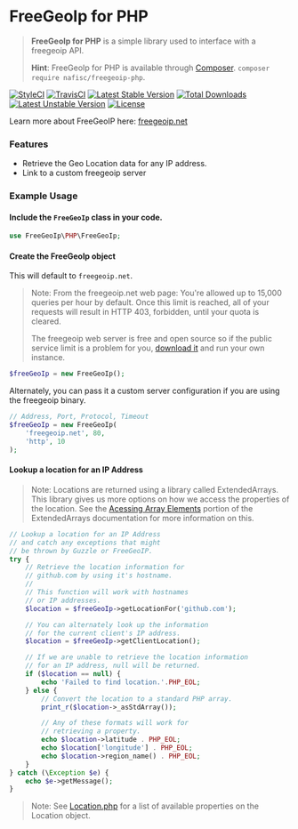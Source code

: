 # FreeGeoIp for PHP
> **FreeGeoIp for PHP** is a simple library used to interface with a freegeoip API.
>
> **Hint**: FreeGeoIp for PHP is available through [Composer](https://getcomposer.org). `composer require nafisc/freegeoip-php`.

[![StyleCI](https://styleci.io/repos/115560334/shield?style=flat)](https://styleci.io/repos/115560334)
[![TravisCI](https://travis-ci.org/nathan-fiscaletti/freegeoip-php.svg?branch=master)](https://travis-ci.org/nathan-fiscaletti/freegeoip-php)
[![Latest Stable Version](https://poser.pugx.org/nafisc/freegeoip-php/v/stable?format=flat)](https://packagist.org/packages/nafisc/freegeoip-php)
[![Total Downloads](https://poser.pugx.org/nafisc/freegeoip-php/downloads?format=flat)](https://packagist.org/packages/nafisc/freegeoip-php)
[![Latest Unstable Version](https://poser.pugx.org/nafisc/freegeoip-php/v/unstable?format=flat)](https://packagist.org/packages/nafisc/freegeoip-php)
[![License](https://poser.pugx.org/nafisc/freegeoip-php/license?format=flat)](https://packagist.org/packages/nafisc/freegeoip-php)

Learn more about FreeGeoIP here: [freegeoip.net](http://freegeoip.net)

### Features
* Retrieve the Geo Location data for any IP address.
* Link to a custom freegeoip server

### Example Usage

#### Include the `FreeGeoIp` class in your code.
```php
use FreeGeoIp\PHP\FreeGeoIp;
```

#### Create the FreeGeoIp object

This will default to `freegeoip.net`.
> Note: From the freegeoip.net web page:
> You're allowed up to 15,000 queries per hour by default. Once this limit is reached, all of your requests will result in HTTP 403, forbidden, until your quota is cleared.
>
>The freegeoip web server is free and open source so if the public service limit is a problem for you, [download it](https://github.com/fiorix/freegeoip/releases/) and run your own instance.
```php
$freeGeoIp = new FreeGeoIp();
```

Alternately, you can pass it a custom server configuration if you are using the freegeoip binary.
```php
// Address, Port, Protocol, Timeout
$freeGeoIp = new FreeGeoIp(
    'freegeoip.net', 80,
    'http', 10
);
```

#### Lookup a location for an IP Address

> Note: Locations are returned using a library called ExtendedArrays.
> This library gives us more options on how we access the properties of the location.
> See the [Acessing Array Elements](https://github.com/nathan-fiscaletti/extended-arrays/blob/master/Examples/Managing%20Arrays.md#accessing-array-elements) portion of the ExtendedArrays documentation for more information on this.

```php
// Lookup a location for an IP Address
// and catch any exceptions that might
// be thrown by Guzzle or FreeGeoIP.
try {
    // Retrieve the location information for 
    // github.com by using it's hostname.
    // 
    // This function will work with hostnames
    // or IP addresses.
    $location = $freeGeoIp->getLocationFor('github.com');

    // You can alternately look up the information
    // for the current client's IP address.
    $location = $freeGeoIp->getClientLocation();

    // If we are unable to retrieve the location information
    // for an IP address, null will be returned.
    if ($location == null) {
        echo 'Failed to find location.'.PHP_EOL;
    } else {
        // Convert the location to a standard PHP array.
        print_r($location->_asStdArray());

        // Any of these formats will work for 
        // retrieving a property.
        echo $location->latitude . PHP_EOL;
        echo $location['longitude'] . PHP_EOL;
        echo $location->region_name() . PHP_EOL;
    }
} catch (\Exception $e) {
    echo $e->getMessage();
}
```

> Note: See [Location.php](https://github.com/nathan-fiscaletti/freegeoip-php/blob/master/src/FreeGeoIp/Location.php) for a list of available properties on the Location object.
